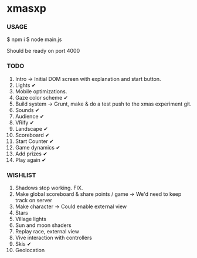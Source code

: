# xmasxp

### USAGE

$ npm i
$ node main.js

Should be ready on port 4000

### TODO

1. Intro -> Initial DOM screen with explanation and start button.
2. Lights ✔
3. Mobile optimizations.
4. Gaze color scheme ✔
5. Build system -> Grunt, make & do a test push to the xmas experiment git.
6. Sounds ✔
7. Audience ✔
8. VRify ✔
9. Landscape ✔
10. Scoreboard ✔
11. Start Counter ✔
12. Game dynamics ✔
13. Add prizes ✔
14. Play again ✔

### WISHLIST

1. Shadows stop working. FIX.
2. Make global scoreboard & share points / game -> We'd need to keep track on server
3. Make character -> Could enable external view
4. Stars
5. Village lights
6. Sun and moon shaders
7. Replay race, external view
8. Vive interaction with controllers
9. Skis ✔
10. Geolocation